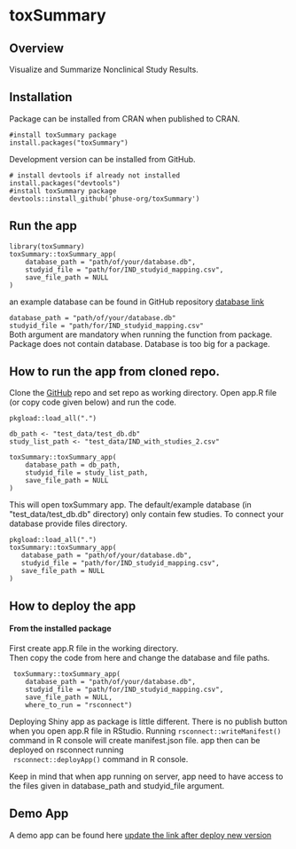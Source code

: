 

# toxSummary


## Overview
Visualize and Summarize Nonclinical Study Results.  

## Installation  
Package can be installed from CRAN when published to CRAN.

```
#install toxSummary package
install.packages("toxSummary")
```
Development version can be installed from GitHub.

```
# install devtools if already not installed 
install.packages("devtools")
#install toxSummary package
devtools::install_github('phuse-org/toxSummary')
```
## Run the app
```
library(toxSummary)
toxSummary::toxSummary_app(
    database_path = "path/of/your/database.db",
    studyid_file = "path/for/IND_studyid_mapping.csv",
    save_file_path = NULL
)
```
an example database can be found in GitHub repository
[database link](https://github.com/phuse-org/toxSummary/tree/master/test_data)


```database_path = "path/of/your/database.db"```  
```studyid_file = "path/for/IND_studyid_mapping.csv"```   
Both argument are mandatory when  running the function from package.  
Package does not contain database. Database is too big for a package.

## How to run the app from cloned repo.
Clone the [GitHub](https://github.com/phuse-org/toxSummary) repo and set repo as
working directory. Open app.R file (or copy code given below) and run the code.  

```
pkgload::load_all(".")

db_path <- "test_data/test_db.db"
study_list_path <- "test_data/IND_with_studies_2.csv"

toxSummary::toxSummary_app(
    database_path = db_path,
    studyid_file = study_list_path,
    save_file_path = NULL
)
```
 This will open toxSummary app.  The default/example database
(in "test_data/test_db.db" directory) only contain few studies. To connect your
database provide files directory.  

 ```
 pkgload::load_all(".")
 toxSummary::toxSummary_app(
    database_path = "path/of/your/database.db",
    studyid_file = "path/for/IND_studyid_mapping.csv",
    save_file_path = NULL
)
 ```

## How to deploy the app
#### From the installed package
First create app.R file in the working directory.  
Then copy the code from here and change the database and file paths.

```
 toxSummary::toxSummary_app(
    database_path = "path/of/your/database.db",
    studyid_file = "path/for/IND_studyid_mapping.csv",
    save_file_path = NULL,
    where_to_run = "rsconnect")

```

Deploying Shiny app as package is little different. 
There is no publish button when you open app.R file in RStudio.  Running
``` rsconnect::writeManifest() ``` command in R console will create
manifest.json file. app then can be deployed on rsconnect running  
``` rsconnect::deployApp()``` command in R console.  

Keep in mind that when app running on server, app need to have access to the
files given in database_path and studyid_file argument. 


## Demo App
A demo app can be found here
[update the link after deploy new version](https://phuse-org.shinyapps.io/toxSummary/) 